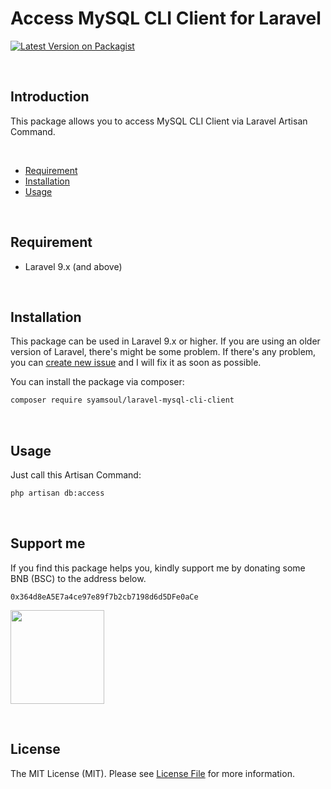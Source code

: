 # Access MySQL CLI Client for Laravel



[![Latest Version on Packagist](https://img.shields.io/packagist/v/syamsoul/laravel-mysql-cli-client.svg?style=flat-square)](https://packagist.org/packages/syamsoul/laravel-mysql-cli-client)


&nbsp;
## Introduction

This package allows you to access MySQL CLI Client via Laravel Artisan Command.


&nbsp;
* [Requirement](#requirement)
* [Installation](#installation)
* [Usage](#usage)


&nbsp;
&nbsp;
## Requirement

* Laravel 9.x (and above)


&nbsp;
&nbsp;
## Installation


This package can be used in Laravel 9.x or higher. If you are using an older version of Laravel, there's might be some problem. If there's any problem, you can [create new issue](https://github.com/syamsoul/laravel-mysql-cli-client/issues) and I will fix it as soon as possible.

You can install the package via composer:

``` bash
composer require syamsoul/laravel-mysql-cli-client
```

&nbsp;
&nbsp;
## Usage

Just call this Artisan Command:
```bash
php artisan db:access
```

&nbsp;
&nbsp;
## Support me

If you find this package helps you, kindly support me by donating some BNB (BSC) to the address below.

```
0x364d8eA5E7a4ce97e89f7b2cb7198d6d5DFe0aCe
```

<img src="https://info.souldoit.com/img/wallet-address-bnb-bsc.png" width="150">


&nbsp;
&nbsp;
## License

The MIT License (MIT). Please see [License File](LICENSE) for more information.